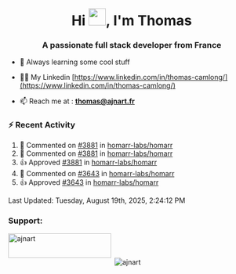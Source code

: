 <h1 align="center">Hi <img height="35px" src="https://raw.githubusercontent.com/MartinHeinz/MartinHeinz/master/wave.gif" width="35px"/>, I'm Thomas</h1>
<h3 align="center">A passionate full stack developer from France</h3>

- 🌱 Always learning some cool stuff 

- 👨‍💻 My Linkedin [https://www.linkedin.com/in/thomas-camlong/](https://www.linkedin.com/in/thomas-camlong/)

- 📫 Reach me at : **thomas@ajnart.fr**

### :zap: Recent Activity

<!--RECENT_ACTIVITY:start-->
1. 💬 Commented on [#3881](https://github.com/homarr-labs/homarr/pull/3881#discussion_r2282998993) in [homarr-labs/homarr](https://github.com/homarr-labs/homarr)<br>
2. 💬 Commented on [#3881](https://github.com/homarr-labs/homarr/pull/3881#discussion_r2282992606) in [homarr-labs/homarr](https://github.com/homarr-labs/homarr)<br>
3. 👍 Approved [#3881](https://github.com/homarr-labs/homarr/pull/3881#pullrequestreview-3129238423) in [homarr-labs/homarr](https://github.com/homarr-labs/homarr)<br>
4. 💬 Commented on [#3643](https://github.com/homarr-labs/homarr/pull/3643#discussion_r2282987737) in [homarr-labs/homarr](https://github.com/homarr-labs/homarr)<br>
5. 👍 Approved [#3643](https://github.com/homarr-labs/homarr/pull/3643#pullrequestreview-3129226992) in [homarr-labs/homarr](https://github.com/homarr-labs/homarr)<br>
<!--RECENT_ACTIVITY:end-->

<!--RECENT_ACTIVITY:last_update-->
Last Updated: Tuesday, August 19th, 2025, 2:24:12 PM
<!--RECENT_ACTIVITY:last_update_end-->
<h3 align="left">Support:</h3>
<p><a href="https://ko-fi.com/ajnart"> <img align="left" src="https://cdn.ko-fi.com/cdn/kofi3.png?v=3" height="50" width="210" alt="ajnart" /></a></p><br><br>

<p>&nbsp;<img align="center" src="https://github-readme-stats.vercel.app/api?username=ajnart&show_icons=true&theme=tokyonight&locale=en" alt="ajnart" /></p>
